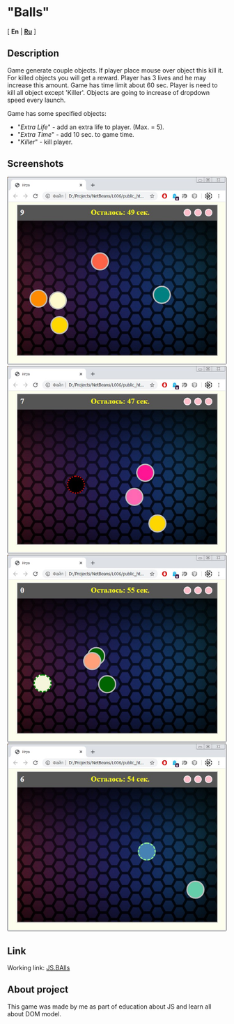 # "Balls"

[ **En** | [**Ru**](/README.RU.md) ]

## Description

Game generate couple objects. If player place mouse over object this kill it. For killed objects
 you will get a reward. Player has 3 lives and he may increase this amount. Game has time limit 
 about 60 sec. Player is need to kill all object except 'Killer'. Objects are going to increase 
 of dropdown speed every launch.
 
Game has some specified objects:

* "_Extra Life_" - add an extra life to player. (Max. = 5).
* "_Extra Time_" - add 10 sec. to game time.
* "_Killer_" - kill player. 

## Screenshots

![Screen1](/screenshots/screen1.jpg)
![Screen2](/screenshots/screen2.jpg)
![Screen3](/screenshots/screen3.jpg)
![Screen4](/screenshots/screen4.jpg)

## Link

Working link: [JS.BAlls](http://gm.amiriset.com/jballs/)

## About project

This game was made by me as part of education about JS and learn all about DOM model.